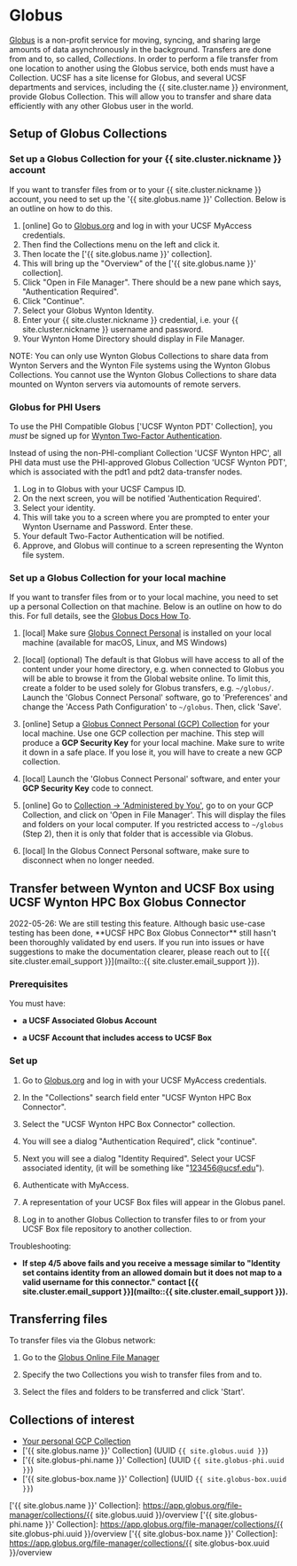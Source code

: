 <!-- markdownlint-disable-file MD034 -->

# Globus

[Globus] is a non-profit service for moving, syncing, and sharing large amounts of data asynchronously in the background.  Transfers are done from and to, so called, _Collections_.  In order to perform a file transfer from one location to another using the Globus service, both ends must have a Collection.  UCSF has a site license for Globus, and several UCSF departments and services, including the {{ site.cluster.name }} environment, provide Globus Collection.  This will allow you to transfer and share data efficiently with any other Globus user in the world.

## Setup of Globus Collections

### Set up a Globus Collection for your {{ site.cluster.nickname }} account

If you want to transfer files from or to your {{ site.cluster.nickname }} account, you need to set up the '{{ site.globus.name }}' Collection.  Below is an outline on how to do this.

1. [online] Go to [Globus.org](https://www.globus.org) and log in with your UCSF MyAccess credentials. 
2. Then find the Collections menu on the left and click it. 
3. Then locate the ['{{ site.globus.name }}' collection]. 
4. This will bring up the "Overview" of the ['{{ site.globus.name }}' collection]. 
5. Click "Open in File Manager". There should be a new pane which says, "Authentication Required". 
6. Click "Continue". 
7. Select your Globus Wynton Identity. 
8. Enter your {{ site.cluster.nickname }} credential, i.e. your {{ site.cluster.nickname }} username and password. 
9. Your Wynton Home Directory should display in File Manager.

NOTE: You can only use Wynton Globus Collections to share data from Wynton Servers and the Wynton File systems using the Wynton Globus Collections. You cannot use the Wynton Globus Collections to share data mounted on Wynton servers via automounts of remote servers.

### Globus for PHI Users

To use the PHI Compatible Globus ['UCSF Wynton PDT' Collection], you _must_ be signed up for [Wynton Two-Factor Authentication](/hpc/get-started/duo-signup.html).

Instead of using the non-PHI-compliant Collection 'UCSF Wynton HPC', all PHI data must use the PHI-approved Globus Collection 'UCSF Wynton PDT', which is associated with the pdt1 and pdt2 data-transfer nodes.  

1. Log in to Globus with your UCSF Campus ID. 
2. On the next screen, you will be notified 'Authentication Required'. 
3. Select your identity. 
4. This will take you to a screen where you are prompted to enter your Wynton Username and Password. Enter these. 
5. Your default Two-Factor Authentication will be notified.  
6. Approve, and Globus will continue to a screen representing the Wynton file system.


### Set up a Globus Collection for your local machine

If you want to transfer files from or to your local machine, you need to set up a personal Collection on that machine.  Below is an outline on how to do this.  For full details, see the [Globus Docs How To](https://docs.globus.org/how-to/).

1. [local] Make sure [Globus Connect Personal] is installed on your local machine (available for macOS, Linux, and MS Windows)

2. [local] (optional) The default is that Globus will have access to all of the content under your home directory, e.g. when connected to Globus you will be able to browse it from the Global website online.  To limit this, create a folder to be used solely for Globus transfers, e.g. `~/globus/`.  Launch the 'Globus Connect Personal' software, go to 'Preferences' and change the 'Access Path Configuration' to `~/globus`. Then, click 'Save'.

3. [online] Setup a [Globus Connect Personal (GCP) Collection] for your local machine. Use one GCP collection per machine.  This step will produce a **GCP Security Key** for your local machine.  Make sure to write it down in a safe place.  If you lose it, you will have to create a new GCP collection.

4. [local] Launch the 'Globus Connect Personal' software, and enter your **GCP Security Key** code to connect.

5. [online] Go to [Collection -> 'Administered by You'](https://app.globus.org/collections?scope=administered-by-me), go to on your GCP Collection, and click on 'Open in File Manager'.  This will display the files and folders on your local computer.  If you restricted access to `~/globus` (Step 2), then it is only that folder that is accessible via Globus.

6. [local] In the Globus Connect Personal software, make sure to disconnect when no longer needed.

## Transfer between Wynton and UCSF Box using UCSF Wynton HPC Box Globus Connector

<div class="alert alert-warning" role="alert" markdown="1">
2022-05-26: We are still testing this feature. Although basic use-case testing has been done, **UCSF HPC Box Globus Connector** still hasn't been thoroughly validated by end users. If you run into issues or have suggestions to make the documentation clearer, please reach out to [{{ site.cluster.email_support }}](mailto::{{ site.cluster.email_support }}).
</div>

### Prerequisites

You must have:

* **a UCSF Associated Globus Account**

* **a UCSF Account that includes access to UCSF Box**

### Set up

1. Go to [Globus.org](https://www.globus.org) and log in with your UCSF MyAccess credentials.

2. In the "Collections" search field enter "UCSF Wynton HPC Box Connector".

3. Select the "UCSF Wynton HPC Box Connector" collection.

4. You will see a dialog "Authentication Required", click "continue". 

5. Next you will see a dialog "Identity Required". Select your UCSF associated identity, (it will be something like "123456@ucsf.edu").

6. Authenticate with MyAccess.

7. A representation of your UCSF Box files will appear in the Globus panel.

8. Log in to another Globus Collection to transfer files to or from your UCSF Box file repository to another collection.

Troubleshooting:

* **If step 4/5 above fails and you receive a message similar to "Identity set contains identity from an allowed domain but it does not map to a valid username for this connector." contact [{{ site.cluster.email_support }}](mailto::{{ site.cluster.email_support }}).**

## Transferring files

To transfer files via the Globus network:

1. Go to the [Globus Online File Manager](https://app.globus.org/file-manager)

2. Specify the two Collections you wish to transfer files from and to.

3. Select the files and folders to be transferred and click 'Start'.


## Collections of interest

* [Your personal GCP Collection](https://app.globus.org/collections?scope=administered-by-me)
* ['{{ site.globus.name }}' Collection] (UUID `{{ site.globus.uuid }}`)
* ['{{ site.globus-phi.name }}' Collection] (UUID `{{ site.globus-phi.uuid }}`)
* ['{{ site.globus-box.name }}' Collection] (UUID `{{ site.globus-box.uuid }}`)


[Globus]: https://www.globus.org/
[Globus Connect Personal]: https://www.globus.org/globus-connect-personal
[Globus Connect Personal (GCP) Collection]: https://app.globus.org/file-manager/gcp
['{{ site.globus.name }}' Collection]: https://app.globus.org/file-manager/collections/{{ site.globus.uuid }}/overview
['{{ site.globus-phi.name }}' Collection]: https://app.globus.org/file-manager/collections/{{ site.globus-phi.uuid }}/overview
['{{ site.globus-box.name }}' Collection]: https://app.globus.org/file-manager/collections/{{ site.globus-box.uuid }}/overview
